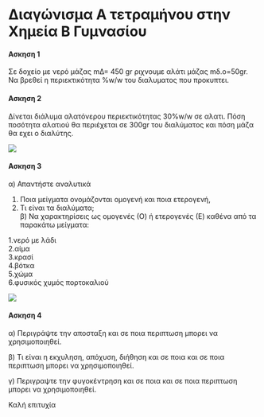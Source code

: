 
# Διαγώνισμα Α τετραμήνου στην Χημεία Β Γυμνασίου

#### Ασκηση 1
Σε δοχείο με νερό μάζας mΔ= 450 gr ριχνουμε αλάτι μάζας mδ.ο=50gr.
Να βρεθεί η περιεκτικότητα %w/w του διαλυματος που προκυπτει. 

#### Ασκηση 2
Δίνεται διάλυμα αλατόνερου  περιεκτικότητας 30%w/w σε αλατι.
Πόση ποσότητα αλατιού θα περιέχεται σε 300gr του διαλύματος και πόση μάζα θα εχει ο διαλύτης.

![](http://www.dontiastoma.gr/imgs/alatonero-oulitida.jpg)

#### Ασκηση 3
α) Απαντήστε αναλυτικά
1) Ποια µείγµατα ονοµάζονται οµογενή και ποια ετερογενή,
2) Τι είναι τα διαλύματα;  
β) Να χαρακτηρίσεις ως οµογενές (Ο) ή ετερογενές (Ε) καθένα από τα παρακάτω µείγµατα:

1.νερό µε λάδι  
2.αίµα  
3.κρασί  
4.βότκα  
5.χώμα  
6.φυσικός χυμός πορτοκαλιού

![](http://2.bp.blogspot.com/-5MVc_QoOtec/TtXpkKEEGiI/AAAAAAAAAPE/95Ocjs0A8Wo/s1600/0101.jpg)

#### Ασκηση 4

α) Περιγράψτε την αποσταξη και σε ποια περιπτωση μπορει να χρησιμοποιηθεί.

β) Τι είναι η εκχυληση, απόχυση, διήθηση και σε ποια και σε ποια περιπτωση μπορει να χρησιμοποιηθεί.

γ) Περιγραψτε την φυγοκέντρηση και σε ποια και σε ποια περιπτωση μπορει να χρησιμοποιηθεί.

  
  

Καλή επιτυχία

